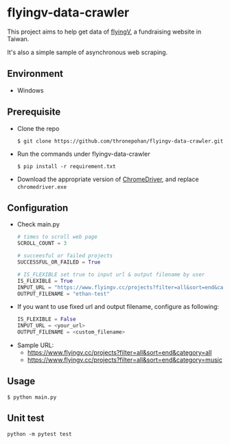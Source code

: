 # flyingv-data-crawler
This project aims to help get data of [flyingV](https://www.flyingv.cc/ "link"), a fundraising website in Taiwan.

It's also a simple sample of asynchronous web scraping.

## Environment
* Windows

## Prerequisite
* Clone the repo
  ```
  $ git clone https://github.com/thronepohan/flyingv-data-crawler.git
  ```
* Run the commands under flyingv-data-crawler
  ```
  $ pip install -r requirement.txt
  ```
* Download the appropriate version of [ChromeDriver](https://chromedriver.chromium.org/downloads "link"), and replace `chromedriver.exe`
  
## Configuration
* Check main.py
  ```Python
  # times to scroll web page
  SCROLL_COUNT = 3

  # succeesful or failed projects
  SUCCESSFUL_OR_FAILED = True

  # IS_FLEXIBLE set true to input url & output filename by user
  IS_FLEXIBLE = True
  INPUT_URL = "https://www.flyingv.cc/projects?filter=all&sort=end&category=product"
  OUTPUT_FILENAME = "ethan-test"
  ```
* If you want to use fixed url and output filename, configure as following:
  ```Python
  IS_FLEXIBLE = False
  INPUT_URL = <your_url>
  OUTPUT_FILENAME = <custom_filename>
  ```
* Sample URL:
  * https://www.flyingv.cc/projects?filter=all&sort=end&category=all
  * https://www.flyingv.cc/projects?filter=all&sort=end&category=music

## Usage
```
$ python main.py
```

## Unit test
```
python -m pytest test
```
